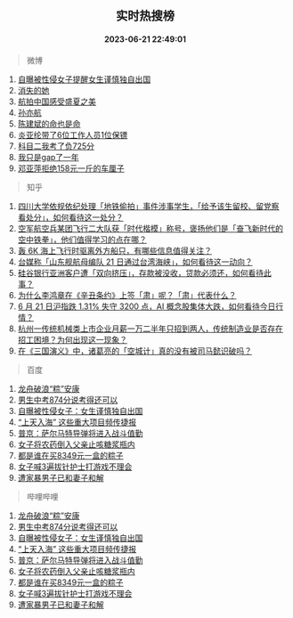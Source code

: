 <div align="center"><h2>实时热搜榜</h2><h4>2023-06-21 22:49:01</h4></div>

> 微博  

1. [自曝被性侵女子提醒女生谨慎独自出国](https://s.weibo.com/weibo?q=%23%E8%87%AA%E6%9B%9D%E8%A2%AB%E6%80%A7%E4%BE%B5%E5%A5%B3%E5%AD%90%E6%8F%90%E9%86%92%E5%A5%B3%E7%94%9F%E8%B0%A8%E6%85%8E%E7%8B%AC%E8%87%AA%E5%87%BA%E5%9B%BD%23&t=31&band_rank=1&Refer=top)<br />
2. [消失的她](https://s.weibo.com/weibo?q=%E6%B6%88%E5%A4%B1%E7%9A%84%E5%A5%B9&t=31&band_rank=2&Refer=top)<br />
3. [航拍中国感受盛夏之美](https://s.weibo.com/weibo?q=%23%E8%88%AA%E6%8B%8D%E4%B8%AD%E5%9B%BD%E6%84%9F%E5%8F%97%E7%9B%9B%E5%A4%8F%E4%B9%8B%E7%BE%8E%23&t=31&band_rank=3&Refer=top)<br />
4. [孙亦航](https://s.weibo.com/weibo?q=%E5%AD%99%E4%BA%A6%E8%88%AA&t=31&band_rank=4&Refer=top)<br />
5. [陈建斌的命也是命](https://s.weibo.com/weibo?q=%23%E9%99%88%E5%BB%BA%E6%96%8C%E7%9A%84%E5%91%BD%E4%B9%9F%E6%98%AF%E5%91%BD%23&t=31&band_rank=5&Refer=top)<br />
6. [炎亚纶带了6位工作人员1位保镖](https://s.weibo.com/weibo?q=%23%E7%82%8E%E4%BA%9A%E7%BA%B6%E5%B8%A6%E4%BA%866%E4%BD%8D%E5%B7%A5%E4%BD%9C%E4%BA%BA%E5%91%981%E4%BD%8D%E4%BF%9D%E9%95%96%23&t=31&band_rank=6&Refer=top)<br />
7. [科目二我考了负725分](https://s.weibo.com/weibo?q=%23%E7%A7%91%E7%9B%AE%E4%BA%8C%E6%88%91%E8%80%83%E4%BA%86%E8%B4%9F725%E5%88%86%23&t=31&band_rank=7&Refer=top)<br />
8. [我只是gap了一年](https://s.weibo.com/weibo?q=%E6%88%91%E5%8F%AA%E6%98%AFgap%E4%BA%86%E4%B8%80%E5%B9%B4&t=31&band_rank=8&Refer=top)<br />
9. [邓亚萍拒绝158元一斤的车厘子](https://s.weibo.com/weibo?q=%23%E9%82%93%E4%BA%9A%E8%90%8D%E6%8B%92%E7%BB%9D158%E5%85%83%E4%B8%80%E6%96%A4%E7%9A%84%E8%BD%A6%E5%8E%98%E5%AD%90%23&t=31&band_rank=9&Refer=top)<br />

> 知乎  

1. [四川大学依规依纪处理「地铁偷拍」事件涉事学生，「给予该生留校、留党察看处分」，如何看待这一处分？](https://www.zhihu.com/question/607827303)<br />
2. [空军航空兵某团飞行二大队获「时代楷模」称号，褒扬他们是「奋飞新时代的空中铁拳」，他们值得学习的点在哪？](https://www.zhihu.com/question/607609756)<br />
3. [轰 6K 海上飞行时驱离外方船只，有哪些信息值得关注？](https://www.zhihu.com/question/607773769)<br />
4. [台媒称「山东舰航母编队 21 日通过台湾海峡」，如何看待这一动向？](https://www.zhihu.com/question/607809103)<br />
5. [硅谷银行亚洲客户遭「双向挤压」，存款被没收，贷款必须还，如何看待此事？](https://www.zhihu.com/question/607811714)<br />
6. [为什么李鸿章在《辛丑条约》上签「肃」呢？「肃」代表什么？](https://www.zhihu.com/question/606492887)<br />
7. [6 月 21 日沪指跌 1.31% 失守 3200 点，AI 概念股集体大跌，如何看待今日行情？](https://www.zhihu.com/question/607781796)<br />
8. [杭州一传统机械类上市企业月薪一万二半年只招到两人，传统制造业是否存在招工困境？为何出现这一现象？](https://www.zhihu.com/question/607607659)<br />
9. [在《三国演义》中，诸葛亮的「空城计」真的没有被司马懿识破吗？](https://www.zhihu.com/question/604680603)<br />

> 百度  

1. [龙舟破浪“粽”安康](https://www.baidu.com/s?wd=%E9%BE%99%E8%88%9F%E7%A0%B4%E6%B5%AA%E2%80%9C%E7%B2%BD%E2%80%9D%E5%AE%89%E5%BA%B7&sa=fyb_news&rsv_dl=fyb_news)<br />
2. [男生中考874分说考得还可以](https://www.baidu.com/s?wd=%E7%94%B7%E7%94%9F%E4%B8%AD%E8%80%83874%E5%88%86%E8%AF%B4%E8%80%83%E5%BE%97%E8%BF%98%E5%8F%AF%E4%BB%A5&sa=fyb_news&rsv_dl=fyb_news)<br />
3. [自曝被性侵女子：女生谨慎独自出国](https://www.baidu.com/s?wd=%E8%87%AA%E6%9B%9D%E8%A2%AB%E6%80%A7%E4%BE%B5%E5%A5%B3%E5%AD%90%EF%BC%9A%E5%A5%B3%E7%94%9F%E8%B0%A8%E6%85%8E%E7%8B%AC%E8%87%AA%E5%87%BA%E5%9B%BD&sa=fyb_news&rsv_dl=fyb_news)<br />
4. [“上天入海” 这些重大项目频传捷报](https://www.baidu.com/s?wd=%E2%80%9C%E4%B8%8A%E5%A4%A9%E5%85%A5%E6%B5%B7%E2%80%9D+%E8%BF%99%E4%BA%9B%E9%87%8D%E5%A4%A7%E9%A1%B9%E7%9B%AE%E9%A2%91%E4%BC%A0%E6%8D%B7%E6%8A%A5&sa=fyb_news&rsv_dl=fyb_news)<br />
5. [普京：萨尔马特导弹将进入战斗值勤](https://www.baidu.com/s?wd=%E6%99%AE%E4%BA%AC%EF%BC%9A%E8%90%A8%E5%B0%94%E9%A9%AC%E7%89%B9%E5%AF%BC%E5%BC%B9%E5%B0%86%E8%BF%9B%E5%85%A5%E6%88%98%E6%96%97%E5%80%BC%E5%8B%A4&sa=fyb_news&rsv_dl=fyb_news)<br />
6. [女子将农药倒入父亲止咳糖浆瓶内](https://www.baidu.com/s?wd=%E5%A5%B3%E5%AD%90%E5%B0%86%E5%86%9C%E8%8D%AF%E5%80%92%E5%85%A5%E7%88%B6%E4%BA%B2%E6%AD%A2%E5%92%B3%E7%B3%96%E6%B5%86%E7%93%B6%E5%86%85&sa=fyb_news&rsv_dl=fyb_news)<br />
7. [都是谁在买8349元一盒的粽子](https://www.baidu.com/s?wd=%E9%83%BD%E6%98%AF%E8%B0%81%E5%9C%A8%E4%B9%B08349%E5%85%83%E4%B8%80%E7%9B%92%E7%9A%84%E7%B2%BD%E5%AD%90&sa=fyb_news&rsv_dl=fyb_news)<br />
8. [女子喊3遍拔针护士打游戏不理会](https://www.baidu.com/s?wd=%E5%A5%B3%E5%AD%90%E5%96%8A3%E9%81%8D%E6%8B%94%E9%92%88%E6%8A%A4%E5%A3%AB%E6%89%93%E6%B8%B8%E6%88%8F%E4%B8%8D%E7%90%86%E4%BC%9A&sa=fyb_news&rsv_dl=fyb_news)<br />
9. [遭家暴男子已和妻子和解](https://www.baidu.com/s?wd=%E9%81%AD%E5%AE%B6%E6%9A%B4%E7%94%B7%E5%AD%90%E5%B7%B2%E5%92%8C%E5%A6%BB%E5%AD%90%E5%92%8C%E8%A7%A3&sa=fyb_news&rsv_dl=fyb_news)<br />

> 哔哩哔哩  

1. [龙舟破浪“粽”安康](https://www.baidu.com/s?wd=%E9%BE%99%E8%88%9F%E7%A0%B4%E6%B5%AA%E2%80%9C%E7%B2%BD%E2%80%9D%E5%AE%89%E5%BA%B7&sa=fyb_news&rsv_dl=fyb_news)<br />
2. [男生中考874分说考得还可以](https://www.baidu.com/s?wd=%E7%94%B7%E7%94%9F%E4%B8%AD%E8%80%83874%E5%88%86%E8%AF%B4%E8%80%83%E5%BE%97%E8%BF%98%E5%8F%AF%E4%BB%A5&sa=fyb_news&rsv_dl=fyb_news)<br />
3. [自曝被性侵女子：女生谨慎独自出国](https://www.baidu.com/s?wd=%E8%87%AA%E6%9B%9D%E8%A2%AB%E6%80%A7%E4%BE%B5%E5%A5%B3%E5%AD%90%EF%BC%9A%E5%A5%B3%E7%94%9F%E8%B0%A8%E6%85%8E%E7%8B%AC%E8%87%AA%E5%87%BA%E5%9B%BD&sa=fyb_news&rsv_dl=fyb_news)<br />
4. [“上天入海” 这些重大项目频传捷报](https://www.baidu.com/s?wd=%E2%80%9C%E4%B8%8A%E5%A4%A9%E5%85%A5%E6%B5%B7%E2%80%9D+%E8%BF%99%E4%BA%9B%E9%87%8D%E5%A4%A7%E9%A1%B9%E7%9B%AE%E9%A2%91%E4%BC%A0%E6%8D%B7%E6%8A%A5&sa=fyb_news&rsv_dl=fyb_news)<br />
5. [普京：萨尔马特导弹将进入战斗值勤](https://www.baidu.com/s?wd=%E6%99%AE%E4%BA%AC%EF%BC%9A%E8%90%A8%E5%B0%94%E9%A9%AC%E7%89%B9%E5%AF%BC%E5%BC%B9%E5%B0%86%E8%BF%9B%E5%85%A5%E6%88%98%E6%96%97%E5%80%BC%E5%8B%A4&sa=fyb_news&rsv_dl=fyb_news)<br />
6. [女子将农药倒入父亲止咳糖浆瓶内](https://www.baidu.com/s?wd=%E5%A5%B3%E5%AD%90%E5%B0%86%E5%86%9C%E8%8D%AF%E5%80%92%E5%85%A5%E7%88%B6%E4%BA%B2%E6%AD%A2%E5%92%B3%E7%B3%96%E6%B5%86%E7%93%B6%E5%86%85&sa=fyb_news&rsv_dl=fyb_news)<br />
7. [都是谁在买8349元一盒的粽子](https://www.baidu.com/s?wd=%E9%83%BD%E6%98%AF%E8%B0%81%E5%9C%A8%E4%B9%B08349%E5%85%83%E4%B8%80%E7%9B%92%E7%9A%84%E7%B2%BD%E5%AD%90&sa=fyb_news&rsv_dl=fyb_news)<br />
8. [女子喊3遍拔针护士打游戏不理会](https://www.baidu.com/s?wd=%E5%A5%B3%E5%AD%90%E5%96%8A3%E9%81%8D%E6%8B%94%E9%92%88%E6%8A%A4%E5%A3%AB%E6%89%93%E6%B8%B8%E6%88%8F%E4%B8%8D%E7%90%86%E4%BC%9A&sa=fyb_news&rsv_dl=fyb_news)<br />
9. [遭家暴男子已和妻子和解](https://www.baidu.com/s?wd=%E9%81%AD%E5%AE%B6%E6%9A%B4%E7%94%B7%E5%AD%90%E5%B7%B2%E5%92%8C%E5%A6%BB%E5%AD%90%E5%92%8C%E8%A7%A3&sa=fyb_news&rsv_dl=fyb_news)<br />

